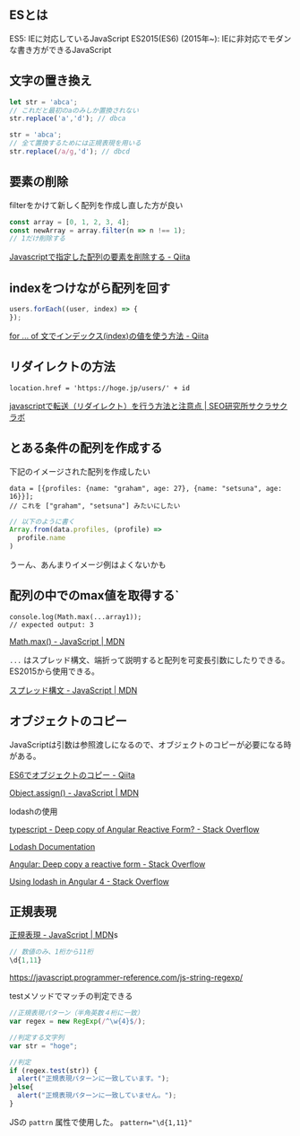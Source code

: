 ## ESとは

ES5: IEに対応しているJavaScript
ES2015(ES6) (2015年~): IEに非対応でモダンな書き方ができるJavaScript

## 文字の置き換え

```js
let str = 'abca';
// これだと最初のaのみしか置換されない
str.replace('a','d'); // dbca

str = 'abca';
// 全て置換するためには正規表現を用いる
str.replace(/a/g,'d'); // dbcd
```
## 要素の削除

filterをかけて新しく配列を作成し直した方が良い

```js
const array = [0, 1, 2, 3, 4];
const newArray = array.filter(n => n !== 1);
// 1だけ削除する
```

[Javascriptで指定した配列の要素を削除する - Qiita](https://qiita.com/Sekky0905/items/598b47fea2106b8c140e#%E8%BF%BD%E8%A8%98)

## indexをつけながら配列を回す

```js
users.forEach((user, index) => {
});
```

[for ... of 文でインデックス(index)の値を使う方法 - Qiita](https://qiita.com/TakahiRoyte/items/dca532dd64bc782ad849)

## リダイレクトの方法

```
location.href = 'https://hoge.jp/users/' + id
```

[javascriptで転送（リダイレクト）を行う方法と注意点 | SEO研究所サクラサクラボ](https://www.sakurasaku-labo.jp/blogs/javascript-redirect)


## とある条件の配列を作成する

下記のイメージされた配列を作成したい

```
data = [{profiles: {name: "graham", age: 27}, {name: "setsuna", age: 16}}];
// これを ["graham", "setsuna"] みたいにしたい
```

```js
// 以下のように書く
Array.from(data.profiles, (profile) => 
  profile.name
)
```

うーん、あんまりイメージ例はよくないかも

## 配列の中でのmax値を取得する`

```
console.log(Math.max(...array1));
// expected output: 3

```

[Math.max() - JavaScript | MDN](https://developer.mozilla.org/ja/docs/Web/JavaScript/Reference/Global_Objects/Math/max)

`...` はスプレッド構文、端折って説明すると配列を可変長引数にしたりできる。ES2015から使用できる。

[スプレッド構文 - JavaScript | MDN](https://developer.mozilla.org/ja/docs/Web/JavaScript/Reference/Operators/Spread_syntax)

## オブジェクトのコピー

JavaScriptは引数は参照渡しになるので、オブジェクトのコピーが必要になる時がある。

[ES6でオブジェクトのコピー - Qiita](https://qiita.com/yamayamasan/items/2afed39e1a34edc44779)

[Object.assign() - JavaScript | MDN](https://developer.mozilla.org/ja/docs/Web/JavaScript/Reference/Global_Objects/Object/assign)

lodashの使用

[typescript - Deep copy of Angular Reactive Form? - Stack Overflow](https://stackoverflow.com/questions/48308414/deep-copy-of-angular-reactive-form/49743369)

[Lodash Documentation](https://lodash.com/docs/4.17.15#cloneDeep)

[Angular: Deep copy a reactive form - Stack Overflow](https://stackoverflow.com/questions/57387998/angular-deep-copy-a-reactive-form)

[Using lodash in Angular 4 - Stack Overflow](https://stackoverflow.com/questions/48836140/using-lodash-in-angular-4/48836201)

## 正規表現

[正規表現 - JavaScript | MDN](https://developer.mozilla.org/ja/docs/Web/JavaScript/Guide/Regular_Expressions)s

```js
// 数値のみ、1桁から11桁
\d{1,11}
```

https://javascript.programmer-reference.com/js-string-regexp/

testメソッドでマッチの判定できる

```js
//正規表現パターン（半角英数４桁に一致）
var regex = new RegExp(/^\w{4}$/);

//判定する文字列
var str = "hoge";

//判定
if (regex.test(str)) {
  alert("正規表現パターンに一致しています。");
}else{
  alert("正規表現パターンに一致していません。");
}
```

JSの `pattrn` 属性で使用した。 `pattern="\d{1,11}"`
